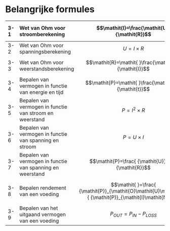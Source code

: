# Belangrijke formules

| 3-1 | Wet van Ohm voor stroomberekening | $$\mathit{I}=\frac{\mathit{U}}{\mathit{R}}$$ |  |
| :--- | :--- | :--- | :--- |
| 3-2 | Wet van Ohm voor spanningsberekening | $$\mathit{U}=\mathit{ }\mathit{I}\mathit{ }\times \mathit{R}$$ |  |
| 3-3 | Wet van Ohm voor weerstandsberekening | $$\mathit{R}=\mathit{ }\frac{\mathit{U}}{\mathit{I}}$$ |  |
| 3-4 | Bepalen van vermogen in functie van energie en tijd | $$\mathit{P}=\mathit{ }\frac{\mathit{W}}{\mathit{t}}$$ |  |
| 3-5 | Bepalen van vermogen in functie van stroom en weerstand | $$\mathit{P}=\mathit{ }{\mathit{I}}^{2}\mathit{ }\times \mathit{R}$$ |  |
| 3-6 | Bepalen van vermogen in functie van spanning en stroom | $$\mathit{P}=\mathit{U}\mathit{ }\times \mathit{I}$$ |  |
| 3-7 | Bepalen van vermogen in functie van spanning en weerstand | $$\mathit{P}=\frac{ {\mathit{U}}^{2}}{\mathit{R}}$$ |  |
| 3-8 | Bepalen rendement van een voeding | $$\mathit{ }=\frac{ {\mathit{P}}_{\mathit{O}\mathit{U}\mathit{T}}}{ {\mathit{P}}_{\mathit{I}\mathit{N}}}$$ |  |
| 3-9 | Bepalen van het uitgaand vermogen van een voeding | $${\mathit{P}}_{\mathit{O}\mathit{U}\mathit{T}}={\mathit{P}}_{\mathit{I}\mathit{N}}-{\mathit{P}}_{\mathit{L}\mathit{O}\mathit{S}\mathit{S}}$$ |  |

